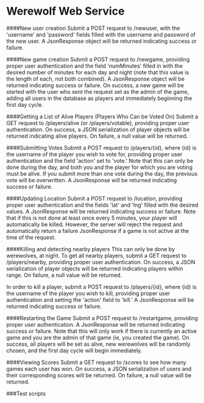# Werewolf Web Service

####New user creation
Submit a POST request to /newuser, with the 'username' and 'password' fields filled with the username and password of the new user.  A JsonResponse object will be returned indicating success or failure.

####New game creation
Submit a POST request to /newgame, providing proper user authentication and the field 'numMinutes' filled in with the desired number of minutes for each day and night (note that this value is the length of each, not both combined).  A JsonResponse object will be returned indicating success or failure.  On success, a new game will be started with the user who sent the request set as the admin of the game, adding all users in the database as players and immediately beginning the first day cycle.

####Getting a List of Alive Players (Players Who Can be Voted On)
Submit a GET request to /players/alive (or /players/votable), providing proper user authentication.  On success, a JSON serialization of player objects will be returned indicating alive players.  On failure, a null value will be returned.

####Submitting Votes
Submit a POST request to /players/{id}, where {id} is the username of the player you wish to vote for, providing proper user authentication and the field 'action' set to 'vote.'  Note that this can only be done during the day, and both you and the player for which you are voting must be alive.  If you submit more than one vote during the day, the previous vote will be overwritten.  A JsonResponse will be returned indicating success or failure.

####Updating Location
Submit a POST request to /location, providing proper user authentication and the fields 'lat' and 'lng' filled with the desired values.  A JsonResponse will be returned indicating success or failure.  Note that if this is not done at least once every 5 minutes, your player will automatically be killed.  However, the server will reject the request and automatically return a failure JsonResponse if a game is not active at the time of the request.

####Killing and detecting nearby players
This can only be done by werewolves, at night.  To get all nearby players, submit a GET request to /players/nearby, providing proper user authentication.  On success, a JSON serialization of player objects will be returned indicating players within range.  On failure, a null value will be returned.

In order to kill a player, submit a POST request to /players/{id}, where {id} is the username of the player you wish to kill, providing proper user authentication and setting the 'action' field to 'kill.'  A JsonResponse will be returned indicating success or failure.

####Restarting the Game
Submit a POST request to /restartgame, providing proper user authentication.  A JsonResponse will be returned indicating success or failure.  Note that this will only work if there is currently an active game and you are the admin of that game (ie, you created the game).  On success, all players will be set as alive, new werewolves will be randomly chosen, and the first day cycle will begin immediately.

####Viewing Scores
Submit a GET request to /scores to see how many games each user has won.  On success, a JSON serialization of users and their corresponding scores will be returned.  On failure, a null value will be returned.

###Test scripts